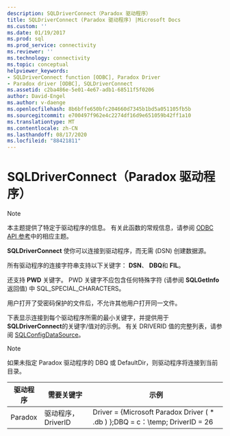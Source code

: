 ```yaml
---
description: SQLDriverConnect（Paradox 驱动程序）
title: SQLDriverConnect (Paradox 驱动程序) |Microsoft Docs
ms.custom: ''
ms.date: 01/19/2017
ms.prod: sql
ms.prod_service: connectivity
ms.reviewer: ''
ms.technology: connectivity
ms.topic: conceptual
helpviewer_keywords:
- SQLDriverConnect function [ODBC], Paradox Driver
- Paradox driver [ODBC], SQLDriverConnect
ms.assetid: c2ba486e-5e01-4e67-adb1-68511f5f0206
author: David-Engel
ms.author: v-daenge
ms.openlocfilehash: 8b6bffe650bfc204660d7345b1bd5a051105fb5b
ms.sourcegitcommit: e700497f962e4c2274df16d9e651059b42ff1a10
ms.translationtype: MT
ms.contentlocale: zh-CN
ms.lasthandoff: 08/17/2020
ms.locfileid: "88421811"
---
```

# <a name="sqldriverconnect-paradox-driver"></a>SQLDriverConnect（Paradox 驱动程序）
> [!NOTE]  
>  本主题提供了特定于驱动程序的信息。 有关此函数的常规信息，请参阅 [ODBC API 参考](../../odbc/reference/syntax/odbc-api-reference.md)中的相应主题。  
  
 **SQLDriverConnect** 使你可以连接到驱动程序，而无需 (DSN) 创建数据源。  
  
 所有驱动程序的连接字符串支持以下关键字： **DSN**、 **DBQ**和 **FIL**。  
  
 还支持 **PWD** 关键字。 PWD 关键字不应包含任何特殊字符 (请参阅 **SQLGetInfo** 返回值) 中 SQL_SPECIAL_CHARACTERS。  
  
 用户打开了受密码保护的文件后，不允许其他用户打开同一文件。  
  
 下表显示连接到每个驱动程序所需的最小关键字，并提供用于 **SQLDriverConnect**的关键字/值对的示例。 有关 DRIVERID 值的完整列表，请参阅 [SQLConfigDataSource](../../odbc/microsoft/sqlconfigdatasource-paradox-driver.md)。  
  
> [!NOTE]  
>  如果未指定 Paradox 驱动程序的 DBQ 或 DefaultDir，则驱动程序将连接到当前目录。  
  
|驱动程序|需要关键字|示例|  
|------------|-----------------------|-------------|  
|Paradox|驱动程序，DriverID|Driver = {Microsoft Paradox Driver ( * .db ) };DBQ = c：\temp; DriverID = 26|
